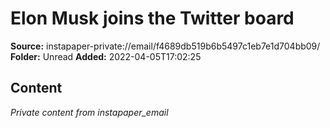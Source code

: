 # Elon Musk joins the Twitter board

**Source:** instapaper-private://email/f4689db519b6b5497c1eb7e1d704bb09/
**Folder:** Unread
**Added:** 2022-04-05T17:02:25




## Content
*Private content from instapaper_email*
